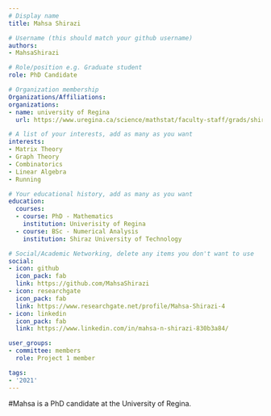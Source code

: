 ```yaml
---
# Display name
title: Mahsa Shirazi

# Username (this should match your github username)
authors:
- MahsaShirazi

# Role/position e.g. Graduate student
role: PhD Candidate

# Organization membership
Organizations/Affiliations:
organizations:
- name: university of Regina
  url: https://www.uregina.ca/science/mathstat/faculty-staff/grads/shirazi_mahsa.html

# A list of your interests, add as many as you want
interests:
- Matrix Theory
- Graph Theory
- Combinatorics
- Linear Algebra
- Running

# Your educational history, add as many as you want
education:
  courses:
  - course: PhD - Mathematics
    institution: Univerisity of Regina
  - course: BSc - Numerical Analysis
    institution: Shiraz University of Technology

# Social/Academic Networking, delete any items you don't want to use
social:
- icon: github
  icon_pack: fab
  link: https://github.com/MahsaShirazi
- icon: researchgate
  icon_pack: fab
  link: https://www.researchgate.net/profile/Mahsa-Shirazi-4
- icon: linkedin
  icon_pack: fab
  link: https://www.linkedin.com/in/mahsa-n-shirazi-830b3a84/

user_groups:
- committee: members
  role: Project 1 member

tags:
- '2021'
---
```

#Mahsa is a PhD candidate at the University of Regina.
